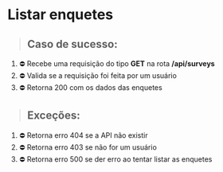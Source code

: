 # Listar enquetes

> ## Caso de sucesso:
1. ⛔️ Recebe uma requisição do tipo **GET** na rota **/api/surveys**
1. ⛔️ Valida se a requisição foi feita por um usuário
1. ⛔️ Retorna 200 com os dados das enquetes

> ## Exceções:
1. ⛔️ Retorna erro 404 se a API não existir
1. ⛔️ Retorna erro 403 se não for um usuário
1. ⛔️ Retorna erro 500 se der erro ao tentar listar as enquetes
